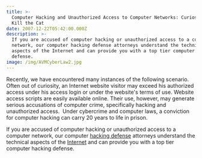 ```yaml
---
title: >-
  Computer Hacking and Unauthorized Access to Computer Networks: Curiosity Can
  Kill the Cat
date: 2007-12-22T05:42:00.000Z
description: >-
  If you are accused of computer hacking or unauthorized access to a computer
  network, our computer hacking defense attorneys understand the technical
  aspects of the Internet and can provide you with a top tier computer hacking
  defense.
image: /img/AVMCyberLaw2.jpg
---
```

Recently, we have encountered many instances of the following scenario. Often out of curiosity, an Internet website visitor may exceed his authorized access under his access login or under the website's terms of use. Website access scripts are easily available online. Their use, however, may generate serious accusations of computer crime, specifically hacking and unauthorized access.&nbsp; Under cybercrime and computer laws, a conviction for computer hacking can carry 20 years to life in prison. 

If you are accused of computer hacking or unauthorized access to a computer network, our computer  <a href="http://www.cyber-crime-defense.com/Hacking_Unauthorized_Access.html" target="_blank"  rel="nofollow" >hacking defense</a> attorneys understand the technical aspects of the  <a href="http://www.cyberinternetlawyer.com" target="_blank" rel="nofollow" >Internet</a> and can provide you with a top tier computer hacking defense.
